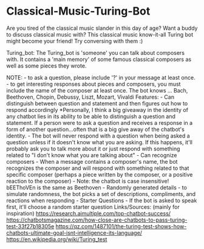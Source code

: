# Classical-Music-Turing-Bot
Are you tired of the classical music slander in this day of age? Want a buddy to discuss classical music with? This classical music know-it-all Turing bot might become your friend! Try conversing with them :)

Turing_bot: 
The Turing_bot is 'someone' you can talk about composers with. It contains a 'main memory' of some famous classical composers as well as some pieces they wrote.

NOTE:
    - to ask a question, please include '?' in your message at least once.
    - to get interesting responses about pieces and composers, you must include the name of the composer at least once. 
    The bot knows ...
        Bach, Beethoven, Chopin, Debussy, Liszt, Mozart, Vivaldi
Features:
    - Can distinguish between question and statement and then figures out how to respond accordingly
        *Personally, I think a big giveaway in the identity of any chatbot lies in its ability to be able to distinguish a question and statement. If
        a person were to ask a question and receives a response in a form of another question...often that is a big give away of the chatbot's identity.
        - The bot will never respond with a question when being asked a question unless if it doesn't know what you are asking. If this happens, it'll probably
        ask you to talk more about it or just respond with something related to "I don't know what you are talking about"
    - Can recognize composers
        - When a message contains a composer's name, the bot recognizes the composer and will respond with something related to that specific composer 
        (perhaps a piece written by the composer, or a positive reaction to the composer)
        - Note: the chatbot is case insensitive! bEEThoVEn is the same as Beethoven 
    - Randomly generated details
        - to simulate randomness, the bot picks a set of descriptions, compliments, and reactions when responding
    - Starter Questions
        - If the bot is asked to speak first, it'll choose a random starter question
Links/Sources: (mainly for inspiration)
    https://research.aimultiple.com/top-chatbot-success/
    https://chatbotsmagazine.com/how-close-are-chatbots-to-pass-turing-test-33f27b18305e
    https://qz.com/1487101/the-turing-test-shows-how-chatbots-ultimate-goal-isnt-intelligence-its-language/
    https://en.wikipedia.org/wiki/Turing_test
 
